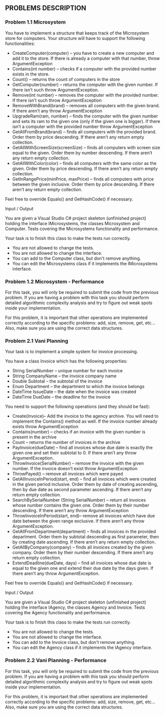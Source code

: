 ## PROBLEMS DESCRIPTION


### Problem 1.1	Microsystem

You have to implement a structure that keeps track of the Microsystem store for computers. Your structure will have to support the following functionalities:

  +	CreateComputer(computer) – you have to create a new computer and add it to the store. If there is already a computer with that number, throw ArgumentException
  +	Contains(int number) – checks if a computer with the provided number exists in the store. 
  +	Count() – returns the count of computers in the store
  +	GetComputer(number) – returns the computer with the given number. If there isn’t such throw ArgumentException.
  +	Remove(int number) – removes the computer with the provided number. If there isn’t such throw ArgumentException
  +	RemoveWithBrand(brand) – removes all computers with the given brand. If there aren’t any throw ArgumentException
  +	UpgradeRam(ram, number) – finds the computer with the given number and sets its ram to the given one (only if the given one is bigger). If there isn’t a computer with the provided number throw ArgumentException
  +	GetAllFromBrand(brand) – finds all computers with the provided brand. Order them by price descending. If there aren’t any return empty collection.
  +	GetAllWithScreenSize(screenSize) – finds all computers with screen size equal to the given. Order them by number descending. If there aren’t any return empty collection.
  +	GetAllWithColor(color) – finds all computers with the same color as the given. Order them by price descending. If there aren’t any return empty collection.
  +	GetInRangePrice(minPrice, maxPrice) – finds all computers with price between the given inclusive. Order them by price descending. If there aren’t any return empty collection.

Feel free to override Equals() and GetHashCode() if necessary.

Input / Output

You are given a Visual Studio C# project skeleton (unfinished project) holding the interface IMicrosystems, the classes Microsystem and Computer. Tests covering the Microsystems functionality and performance.

Your task is to finish this class to make the tests run correctly.

  + You are not allowed to change the tests.
  +	You are not allowed to change the interface.
  +	You can add to the Computer class, but don't remove anything.
  +	You can edit the Microsystems class if it implements the IMicrosystems interface.

### Problem 1.2	Microsystem - Performance

For this task, you will only be required to submit the code from the previous problem. If you are having a problem with this task you should perform detailed algorithmic complexity analysis and try to figure out weak spots inside your implementation.

For this problem, it is important that other operations are implemented correctly according to the specific problems:  add, size, remove, get, etc… Also, make sure you are using the correct data structures.

### Problem 2.1	Vani Planning

Your task is to implement a simple system for invoice processing.                                                                                       

You have a class Invoice which has the following properties:

  +	String SerialNumber – unique number for each invoice
  +	String CompanyName – the invoice company name
  +	Double Subtotal – the subtotal of the invoice
  +	Enum Department – the department to which the invoice belongs
  +	DateTime IssueDate – the date when the invoice was created
  +	DateTime DueDate – the deadline for the invoice

You need to support the following operations (and they should be fast):

  +	Create(Invoice)– Add the invoice to the agency archive. You will need to implement the Contains() method as well. If the invoice number already exists throw ArgumentException
  +	Contains(number) – checks if an invoice with the given number is present in the archive
  +	Count – returns the number of invoices in the archive
  +	PayInvoice(dueDate) – find all invoices whose due date is exactly the given one and set their subtotal to 0. If there aren’t any throw ArgumentException.
  +	ThrowInvoice(SerialNumber) – remove the invoice with the given number. If the invoice doesn’t exist throw ArgumentException
  +	ThrowPayed() – remove all invoices which were payed
  +	GetAllInvoiceInPeriod(start, end) – find all invoices which were created in the given period inclusive. Order them by date of creating ascending, then by due date as second parameter ascending. If there aren’t any return empty collection.
  +	SearchBySerialNumber (String SerialNumber) – return all invoices whose number contains the given one. Order them by their number descending. If there aren’t any throw ArgumentException
  +	ThrowInvoiceInPeriod(start, end)– remove all invoices which have due date between the given range exclusive. If there aren’t any throw ArgumentException.
  +	GetAllFromDepartment(department) – finds all invoices in the provided department. Order them by subtotal descending as first parameter, then by creating date ascending. If there aren’t any return empty collection.
  +	GetAllByCompany(company) – finds all invoices created by the given company. Order them by their number descending. If there aren’t any return empty collection.
  +	ExtendDeadline(dueDate, days) – find all invoices whose due date is equal to the given one and extend their due date by the days given. If there aren’t any throw ArgumentException.

Feel free to override Equals() and GetHashCode() if necessary.

Input / Output

You are given a Visual Studio C# project skeleton (unfinished project) holding the interface IAgency, the classes Agency and Invoice. Tests covering the Agency functionality and performance.

Your task is to finish this class to make the tests run correctly.

  +	You are not allowed to change the tests.
  +	You are not allowed to change the interface.
  +	You can add to the Invoice class, but don't remove anything.
  +	You can edit the Agency class if it implements the IAgency interface.

### Problem 2.2	Vani Planning - Performance

For this task, you will only be required to submit the code from the previous problem. If you are having a problem with this task you should perform detailed algorithmic complexity analysis and try to figure out weak spots inside your implementation.

For this problem, it is important that other operations are implemented correctly according to the specific problems:  add, size, remove, get, etc… Also, make sure you are using the correct data structures.